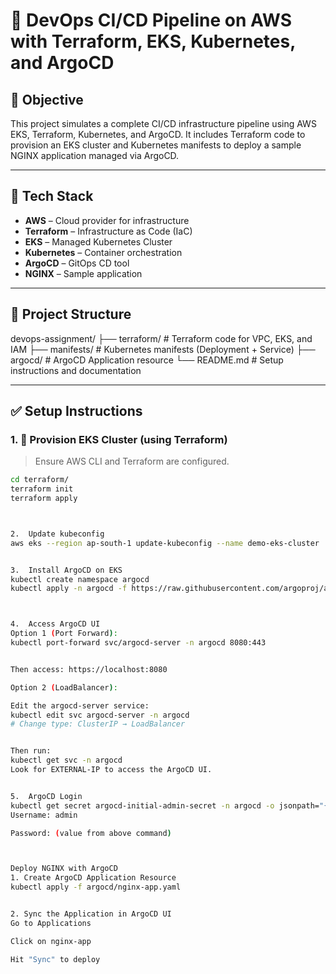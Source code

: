 # 🚀 DevOps CI/CD Pipeline on AWS with Terraform, EKS, Kubernetes, and ArgoCD

## 🎯 Objective

This project simulates a complete CI/CD infrastructure pipeline using AWS EKS, Terraform, Kubernetes, and ArgoCD. It includes Terraform code to provision an EKS cluster and Kubernetes manifests to deploy a sample NGINX application managed via ArgoCD.

---

## 🧰 Tech Stack

- **AWS** – Cloud provider for infrastructure
- **Terraform** – Infrastructure as Code (IaC)
- **EKS** – Managed Kubernetes Cluster
- **Kubernetes** – Container orchestration
- **ArgoCD** – GitOps CD tool
- **NGINX** – Sample application

---

## 📁 Project Structure

devops-assignment/
├── terraform/ # Terraform code for VPC, EKS, and IAM
├── manifests/ # Kubernetes manifests (Deployment + Service)
├── argocd/ # ArgoCD Application resource
└── README.md # Setup instructions and documentation



---

## ✅ Setup Instructions

### 1. 🚀 Provision EKS Cluster (using Terraform)

> Ensure AWS CLI and Terraform are configured.

```bash
cd terraform/
terraform init
terraform apply



2.  Update kubeconfig
aws eks --region ap-south-1 update-kubeconfig --name demo-eks-cluster


3.  Install ArgoCD on EKS
kubectl create namespace argocd
kubectl apply -n argocd -f https://raw.githubusercontent.com/argoproj/argo-cd/stable/manifests/install.yaml



4.  Access ArgoCD UI
Option 1 (Port Forward):
kubectl port-forward svc/argocd-server -n argocd 8080:443


Then access: https://localhost:8080

Option 2 (LoadBalancer):

Edit the argocd-server service:
kubectl edit svc argocd-server -n argocd
# Change type: ClusterIP → LoadBalancer


Then run:
kubectl get svc -n argocd
Look for EXTERNAL-IP to access the ArgoCD UI.


5.  ArgoCD Login
kubectl get secret argocd-initial-admin-secret -n argocd -o jsonpath="{.data.password}" | base64 -d
Username: admin

Password: (value from above command)



Deploy NGINX with ArgoCD
1. Create ArgoCD Application Resource
kubectl apply -f argocd/nginx-app.yaml


2. Sync the Application in ArgoCD UI
Go to Applications

Click on nginx-app

Hit "Sync" to deploy


